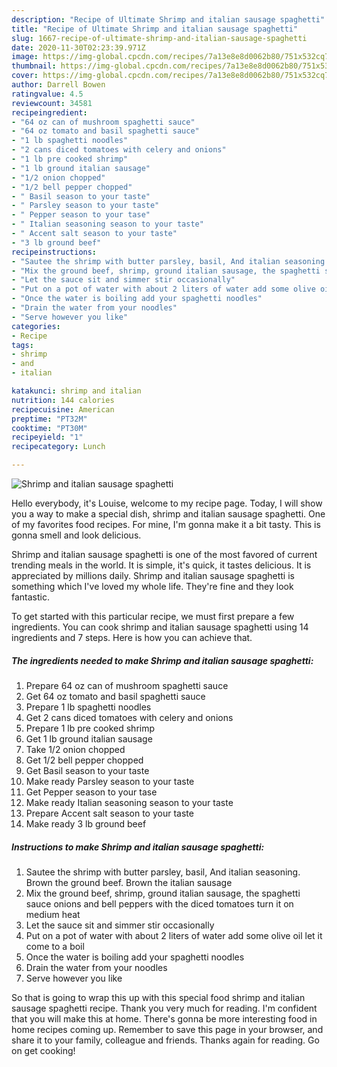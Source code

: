 ```yaml
---
description: "Recipe of Ultimate Shrimp and italian sausage spaghetti"
title: "Recipe of Ultimate Shrimp and italian sausage spaghetti"
slug: 1667-recipe-of-ultimate-shrimp-and-italian-sausage-spaghetti
date: 2020-11-30T02:23:39.971Z
image: https://img-global.cpcdn.com/recipes/7a13e8e8d0062b80/751x532cq70/shrimp-and-italian-sausage-spaghetti-recipe-main-photo.jpg
thumbnail: https://img-global.cpcdn.com/recipes/7a13e8e8d0062b80/751x532cq70/shrimp-and-italian-sausage-spaghetti-recipe-main-photo.jpg
cover: https://img-global.cpcdn.com/recipes/7a13e8e8d0062b80/751x532cq70/shrimp-and-italian-sausage-spaghetti-recipe-main-photo.jpg
author: Darrell Bowen
ratingvalue: 4.5
reviewcount: 34581
recipeingredient:
- "64 oz can of mushroom spaghetti sauce"
- "64 oz tomato and basil spaghetti sauce"
- "1 lb spaghetti noodles"
- "2 cans diced tomatoes with celery and onions"
- "1 lb pre cooked shrimp"
- "1 lb ground italian sausage"
- "1/2 onion chopped"
- "1/2 bell pepper chopped"
- " Basil season to your taste"
- " Parsley season to your taste"
- " Pepper season to your tase"
- " Italian seasoning season to your taste"
- " Accent salt season to your taste"
- "3 lb ground beef"
recipeinstructions:
- "Sautee the shrimp with butter parsley, basil, And italian seasoning. Brown the ground beef. Brown the italian sausage"
- "Mix the ground beef, shrimp, ground italian sausage, the spaghetti sauce onions and bell peppers with the diced tomatoes turn it on medium heat"
- "Let the sauce sit and simmer stir occasionally"
- "Put on a pot of water with about 2 liters of water add some olive oil let it come to a boil"
- "Once the water is boiling add your spaghetti noodles"
- "Drain the water from your noodles"
- "Serve however you like"
categories:
- Recipe
tags:
- shrimp
- and
- italian

katakunci: shrimp and italian 
nutrition: 144 calories
recipecuisine: American
preptime: "PT32M"
cooktime: "PT30M"
recipeyield: "1"
recipecategory: Lunch

---
```



![Shrimp and italian sausage spaghetti](https://img-global.cpcdn.com/recipes/7a13e8e8d0062b80/751x532cq70/shrimp-and-italian-sausage-spaghetti-recipe-main-photo.jpg)

Hello everybody, it's Louise, welcome to my recipe page. Today, I will show you a way to make a special dish, shrimp and italian sausage spaghetti. One of my favorites food recipes. For mine, I'm gonna make it a bit tasty. This is gonna smell and look delicious.



Shrimp and italian sausage spaghetti is one of the most favored of current trending meals in the world. It is simple, it's quick, it tastes delicious. It is appreciated by millions daily. Shrimp and italian sausage spaghetti is something which I've loved my whole life. They're fine and they look fantastic.


To get started with this particular recipe, we must first prepare a few ingredients. You can cook shrimp and italian sausage spaghetti using 14 ingredients and 7 steps. Here is how you can achieve that.

<!--inarticleads1-->

##### The ingredients needed to make Shrimp and italian sausage spaghetti:

1. Prepare 64 oz can of mushroom spaghetti sauce
1. Get 64 oz tomato and basil spaghetti sauce
1. Prepare 1 lb spaghetti noodles
1. Get 2 cans diced tomatoes with celery and onions
1. Prepare 1 lb pre cooked shrimp
1. Get 1 lb ground italian sausage
1. Take 1/2 onion chopped
1. Get 1/2 bell pepper chopped
1. Get  Basil season to your taste
1. Make ready  Parsley season to your taste
1. Get  Pepper season to your tase
1. Make ready  Italian seasoning season to your taste
1. Prepare  Accent salt season to your taste
1. Make ready 3 lb ground beef




<!--inarticleads2-->

##### Instructions to make Shrimp and italian sausage spaghetti:

1. Sautee the shrimp with butter parsley, basil, And italian seasoning. Brown the ground beef. Brown the italian sausage
1. Mix the ground beef, shrimp, ground italian sausage, the spaghetti sauce onions and bell peppers with the diced tomatoes turn it on medium heat
1. Let the sauce sit and simmer stir occasionally
1. Put on a pot of water with about 2 liters of water add some olive oil let it come to a boil
1. Once the water is boiling add your spaghetti noodles
1. Drain the water from your noodles
1. Serve however you like




So that is going to wrap this up with this special food shrimp and italian sausage spaghetti recipe. Thank you very much for reading. I'm confident that you will make this at home. There's gonna be more interesting food in home recipes coming up. Remember to save this page in your browser, and share it to your family, colleague and friends. Thanks again for reading. Go on get cooking!
